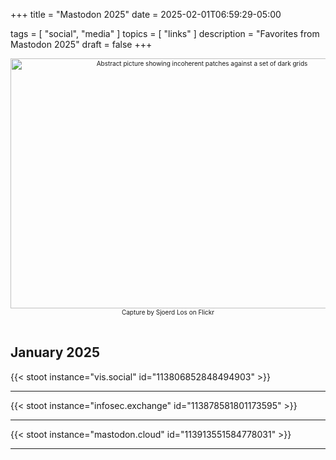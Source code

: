 +++
title = "Mastodon 2025"
date = 2025-02-01T06:59:29-05:00

tags = [
  "social",
  "media"
]
topics = [
  "links"
]
description = "Favorites from Mastodon 2025"
draft = false
+++

<div align="center" style="font-size:x-small"><img src="https://milkfish08.s3.amazonaws.com/photo/blog/abovethefold/3200885535_a83e4e29f3_k.jpg" width="597" height="400" alt="Abstract picture showing incoherent patches against a set of dark grids"
title="solvent. P8120446-08" /><br />
Capture by Sjoerd Los on Flickr</div><br clear="all" />

## January 2025

{{< stoot instance="vis.social" id="113806852848494903" >}}<hr />
{{< stoot instance="infosec.exchange" id="113878581801173595" >}}<hr />
{{< stoot instance="mastodon.cloud" id="113913551584778031" >}}<hr />

<!-- ## February 2025 -->

<!-- ## March 2025 -->

<!-- ## April 2025 -->

<!-- ## May 2025 -->

<!-- ## June 2025 -->

<!-- ## July 2025 -->

<!-- ## August 2025 -->

<!-- ## September 2025 -->

<!-- ## October 2025 -->

<!-- ## November 2025 -->

<!-- ## December 2025 -->